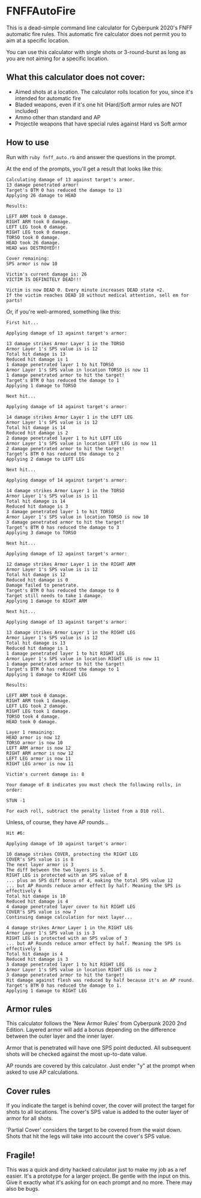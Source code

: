 # FNFFAutoFire
This is a dead-simple command line calculator for Cyberpunk 2020's FNFF automatic fire rules. This automatic fire calculator does not permit you to aim at a specific location.

You can use this calculator with single shots or 3-round-burst as long as you are not aiming for a specific location.

## What this calculator does not cover:
- Aimed shots at a location. The calculator rolls location for you, since it's intended for automatic fire
- Bladed weapons, even if it's one hit (Hard/Soft armor rules are NOT included)
- Ammo other than standard and AP
- Projectile weapons that have special rules against Hard vs Soft armor

## How to use
Run with `ruby fnff_auto.rb` and answer the questions in the prompt.

At the end of the prompts, you'll get a result that looks like this:

```
Calculating damage of 13 against target's armor.
13 damage penetrated armor!
Target's BTM 0 has reduced the damage to 13
Applying 26 damage to HEAD

Results:

LEFT ARM took 0 damage.
RIGHT ARM took 0 damage.
LEFT LEG took 0 damage.
RIGHT LEG took 0 damage.
TORSO took 0 damage.
HEAD took 26 damage.
HEAD was DESTROYED!!

Cover remaining:
SPS armor is now 10

Victim's current damage is: 26
VICTIM IS DEFINITELY DEAD!!!

Victim is now DEAD 0. Every minute increases DEAD state +2.
If the victim reaches DEAD 10 without medical attention, sell em for parts!
```

Or, if you're well-armored, something like this:

```
First hit...

Applying damage of 13 against target's armor:

13 damage strikes Armor Layer 1 in the TORSO
Armor Layer 1's SPS value is is 12
Total hit damage is 13
Reduced hit damage is 1
1 damage penetrated layer 1 to hit TORSO
Armor Layer 1's SPS value in location TORSO is now 11
1 damage penetrated armor to hit the target!
Target's BTM 0 has reduced the damage to 1
Applying 1 damage to TORSO

Next hit...

Applying damage of 14 against target's armor:

14 damage strikes Armor Layer 1 in the LEFT LEG
Armor Layer 1's SPS value is is 12
Total hit damage is 14
Reduced hit damage is 2
2 damage penetrated layer 1 to hit LEFT LEG
Armor Layer 1's SPS value in location LEFT LEG is now 11
2 damage penetrated armor to hit the target!
Target's BTM 0 has reduced the damage to 2
Applying 2 damage to LEFT LEG

Next hit...

Applying damage of 14 against target's armor:

14 damage strikes Armor Layer 1 in the TORSO
Armor Layer 1's SPS value is is 11
Total hit damage is 14
Reduced hit damage is 3
3 damage penetrated layer 1 to hit TORSO
Armor Layer 1's SPS value in location TORSO is now 10
3 damage penetrated armor to hit the target!
Target's BTM 0 has reduced the damage to 3
Applying 3 damage to TORSO

Next hit...

Applying damage of 12 against target's armor:

12 damage strikes Armor Layer 1 in the RIGHT ARM
Armor Layer 1's SPS value is is 12
Total hit damage is 12
Reduced hit damage is 0
Damage failed to penetrate.
Target's BTM 0 has reduced the damage to 0
Target still needs to take 1 damage.
Applying 1 damage to RIGHT ARM

Next hit...

Applying damage of 13 against target's armor:

13 damage strikes Armor Layer 1 in the RIGHT LEG
Armor Layer 1's SPS value is is 12
Total hit damage is 13
Reduced hit damage is 1
1 damage penetrated layer 1 to hit RIGHT LEG
Armor Layer 1's SPS value in location RIGHT LEG is now 11
1 damage penetrated armor to hit the target!
Target's BTM 0 has reduced the damage to 1
Applying 1 damage to RIGHT LEG

Results:

LEFT ARM took 0 damage.
RIGHT ARM took 1 damage.
LEFT LEG took 2 damage.
RIGHT LEG took 1 damage.
TORSO took 4 damage.
HEAD took 0 damage.

Layer 1 remaining:
HEAD armor is now 12
TORSO armor is now 10
LEFT ARM armor is now 12
RIGHT ARM armor is now 12
LEFT LEG armor is now 11
RIGHT LEG armor is now 11

Victim's current damage is: 8

Your damage of 8 indicates you must check the following rolls, in order:

STUN -1

For each roll, subtract the penalty listed from a D10 roll.
```

Unless, of course, they have AP rounds...

```
Hit #6:

Applying damage of 10 against target's armor:

10 damage strikes COVER, protecting the RIGHT LEG
COVER's SPS value is is 8
The next layer armor is 3
The diff between the two layers is 5.
RIGHT LEG is protected with an SPS value of 8
... plus an SPS diff bonus of 4, making the total SPS value 12
... but AP Rounds reduce armor effect by half. Meaning the SPS is effectively 6
Total hit damage is 10
Reduced hit damage is 4
4 damage penetrated layer cover to hit RIGHT LEG
COVER's SPS value is now 7
Continuing damage calculation for next layer...

4 damage strikes Armor Layer 1 in the RIGHT LEG
Armor Layer 1's SPS value is is 3
RIGHT LEG is protected with an SPS value of 3
... but AP Rounds reduce armor effect by half. Meaning the SPS is effectively 1
Total hit damage is 4
Reduced hit damage is 3
3 damage penetrated layer 1 to hit RIGHT LEG
Armor Layer 1's SPS value in location RIGHT LEG is now 2
3 damage penetrated armor to hit the target!
Hit damage against flesh was reduced by half because it's an AP round.
Target's BTM 0 has reduced the damage to 1.
Applying 1 damage to RIGHT LEG
```

## Armor rules
This calculator follows the 'New Armor Rules' from Cyberpunk 2020 2nd Edition. Layered armor will add a bonus depending on the difference between the outer layer and the inner layer.

Armor that is penetrated will have one SPS point deducted. All subsequent shots will be checked against the most up-to-date value.

AP rounds are covered by this calculator. Just ender "y" at the prompt when asked to use AP calculations.

## Cover rules
If you indicate the target is behind cover, the cover will protect the target for shots to all locations. The cover's SPS value is added to the outer layer of armor for all shots.

'Partial Cover' considers the target to be covered from the waist down. Shots that hit the legs will take into account the cover's SPS value.

## Fragile!
This was a quick and dirty hacked calculator just to make my job as a ref easier. It's a prototype for a larger project. Be gentle with the input on this. Give it exactly what it's asking for on each prompt and no more. There may also be bugs.
